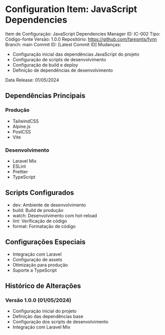 # Configuration Item: JavaScript Dependencies

Item de Configuração: JavaScript Dependencies Manager
ID: IC-002
Tipo: Código-fonte
Versão: 1.0.0
Repositório: https://github.com/faresmts/fynn
Branch: main
Commit ID: [Latest Commit ID]
Mudanças: 
- Configuração inicial das dependências JavaScript do projeto
- Configuração de scripts de desenvolvimento
- Configuração de build e deploy
- Definição de dependências de desenvolvimento

Data Release: 01/05/2024

## Dependências Principais

### Produção
- TailwindCSS
- Alpine.js
- PostCSS
- Vite

### Desenvolvimento
- Laravel Mix
- ESLint
- Prettier
- TypeScript

## Scripts Configurados
- dev: Ambiente de desenvolvimento
- build: Build de produção
- watch: Desenvolvimento com hot-reload
- lint: Verificação de código
- format: Formatação de código

## Configurações Especiais
- Integração com Laravel
- Configuração de assets
- Otimização para produção
- Suporte a TypeScript

## Histórico de Alterações

### Versão 1.0.0 (01/05/2024)
- Configuração inicial do projeto
- Definição das dependências base
- Configuração dos scripts de desenvolvimento
- Integração com Laravel Mix 